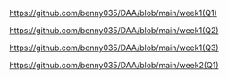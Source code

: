 https://github.com/benny035/DAA/blob/main/week1(Q1)

https://github.com/benny035/DAA/blob/main/week1(Q2)

https://github.com/benny035/DAA/blob/main/week1(Q3)

https://github.com/benny035/DAA/blob/main/week2(Q1)
